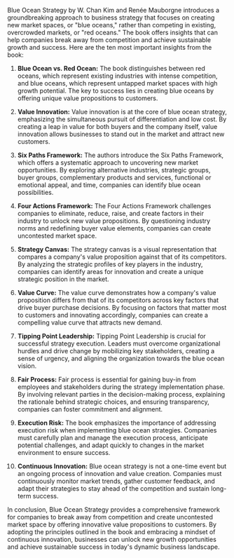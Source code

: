 Blue Ocean Strategy by W. Chan Kim and Renée Mauborgne introduces a groundbreaking approach to business strategy that focuses on creating new market spaces, or "blue oceans," rather than competing in existing, overcrowded markets, or "red oceans." The book offers insights that can help companies break away from competition and achieve sustainable growth and success. Here are the ten most important insights from the book:

1. **Blue Ocean vs. Red Ocean:** The book distinguishes between red oceans, which represent existing industries with intense competition, and blue oceans, which represent untapped market spaces with high growth potential. The key to success lies in creating blue oceans by offering unique value propositions to customers.

2. **Value Innovation:** Value innovation is at the core of blue ocean strategy, emphasizing the simultaneous pursuit of differentiation and low cost. By creating a leap in value for both buyers and the company itself, value innovation allows businesses to stand out in the market and attract new customers.

3. **Six Paths Framework:** The authors introduce the Six Paths Framework, which offers a systematic approach to uncovering new market opportunities. By exploring alternative industries, strategic groups, buyer groups, complementary products and services, functional or emotional appeal, and time, companies can identify blue ocean possibilities.

4. **Four Actions Framework:** The Four Actions Framework challenges companies to eliminate, reduce, raise, and create factors in their industry to unlock new value propositions. By questioning industry norms and redefining buyer value elements, companies can create uncontested market space.

5. **Strategy Canvas:** The strategy canvas is a visual representation that compares a company's value proposition against that of its competitors. By analyzing the strategic profiles of key players in the industry, companies can identify areas for innovation and create a unique strategic position in the market.

6. **Value Curve:** The value curve demonstrates how a company's value proposition differs from that of its competitors across key factors that drive buyer purchase decisions. By focusing on factors that matter most to customers and innovating accordingly, companies can create a compelling value curve that attracts new demand.

7. **Tipping Point Leadership:** Tipping Point Leadership is crucial for successful strategy execution. Leaders must overcome organizational hurdles and drive change by mobilizing key stakeholders, creating a sense of urgency, and aligning the organization towards the blue ocean vision.

8. **Fair Process:** Fair process is essential for gaining buy-in from employees and stakeholders during the strategy implementation phase. By involving relevant parties in the decision-making process, explaining the rationale behind strategic choices, and ensuring transparency, companies can foster commitment and alignment.

9. **Execution Risk:** The book emphasizes the importance of addressing execution risk when implementing blue ocean strategies. Companies must carefully plan and manage the execution process, anticipate potential challenges, and adapt quickly to changes in the market environment to ensure success.

10. **Continuous Innovation:** Blue ocean strategy is not a one-time event but an ongoing process of innovation and value creation. Companies must continuously monitor market trends, gather customer feedback, and adapt their strategies to stay ahead of the competition and sustain long-term success.

In conclusion, Blue Ocean Strategy provides a comprehensive framework for companies to break away from competition and create uncontested market space by offering innovative value propositions to customers. By adopting the principles outlined in the book and embracing a mindset of continuous innovation, businesses can unlock new growth opportunities and achieve sustainable success in today's dynamic business landscape.